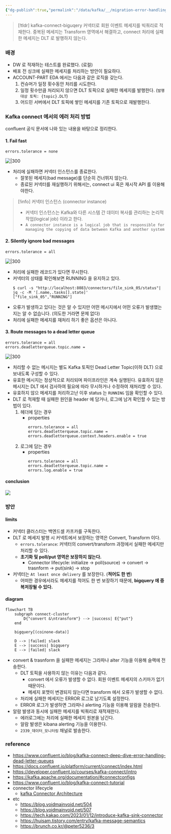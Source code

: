 ```yaml
---
{"dg-publish":true,"permalink":"/data/kafka/__/migration-error-handling/","tags":["kafka","connect"]}
---
```



> [!tldr]
> kafka-connect-biguqery 커넥터로 회원 이벤트 메세지를 빅쿼리로 적재한다. 중복된 메세지는 Transform 영역에서 해결하고, connect 처리에 실패한 메세지는 DLT 로 발행하지 않는다.


### 배경


- DW 로 적재하는 테스트를 완료했다. (로컬)
- 배포 전 싱크에 실패한 메세지를 처리하는 방안이 필요하다.
- ACCOUNT-PART EDA 에서는 다음과 같은 로직을 갖는다.
    1. 컨슈머가 일정 횟수동안 처리를 시도한다.
    2. 일정 횟수만큼 처리되지 않으면 DLT 토픽으로 실패한 메세지를 발행한다. (`발행대상 토픽: {topic}.DLT`)
    3. 어드민 서버에서 DLT 토픽에 쌓인 메세지를 기존 토픽으로 재발행한다.


### Kafka connect 에서의 에러 처리 방법


confluent 공식 문서에 나와 있는 내용을 바탕으로 정리한다.

#### 1. Fail fast


```
errors.tolerance = none
```

![|300](https://i.imgur.com/yKdoblR.png)

- 처리에 실패하면 커넥터 인스턴스를 종료한다.
    - 잘못된 메세지(bad message)를 단순히 건너뛰지 않는다.
    - 종료된 커넥터를 재실행하기 위해서는, connect ui 혹은 재시작 API 를 이용해야한다.

> [!info] 커넥터 인스턴스 (connector instance)
> - 커넥터 인스턴스는 Kafka와 다른 시스템 간 데이터 복사를 관리하는 논리적 작업(logical job) 이라고 한다.
> - `A connector instance is a logical job that is responsible for managing the copying of data between Kafka and another system`


#### 2. Silently ignore bad messages


```
errors.tolerance = all
```

![|300](https://i.imgur.com/KFHnit2.png)

- 처리에 실패한 레코드가 있다면 무시한다.
- 커넥터의 상태를 확인해보면 RUNNING 을 유지하고 있다.
    ```
    $ curl -s "http://localhost:8083/connectors/file_sink_05/status"| jq -c -M '[.name,.tasks[].state]'
    ["file_sink_05","RUNNING"]
    ```
- 오류가 발생하고 있다는 것은 알 수 있지만 어떤 메시지에서 어떤 오류가 발생했는지는 알 수 없습니다. (의도한 거라면 문제 없다)
- 처리에 실패한 메세지를 재처리 하기 좋은 옵션은 아니다.


#### 3. Route messages to a dead letter queue


```
errors.tolerance = all
errors.deadletterqueue.topic.name = 
```

![|300](https://i.imgur.com/gE6Zg1o.png)

- 처리할 수 없는 메시지는 별도 Kafka 토픽인 Dead Letter Topic(이하 DLT) 으로 보내도록 구성할 수 있다.
- 유효한 메시지는 정상적으로 처리되며 파이프라인은 계속 실행된다. 유효하지 않은 메시지는 DLT 에서 검사하여 필요에 따라 무시하거나 수정하여 재처리할 수 있다.
- 유효하지 않으 메세지를 처리하고난 이후 status 는 `RUNNING` 임을 확인할 수 있다.
- DLT 로 적재할 때 실패한 원인을 header 에 담거나, 로그에 남겨 확인할 수 있는 방법이 있다.
    1. 헤더에 담는 경우
        - properties
            ```
            errors.tolerance = all
            errors.deadletterqueue.topic.name = 
            errors.deadletterqueue.context.headers.enable = true
            ```
    2. 로그에 담는 경우
        - properties
            ```
            errors.tolerance = all
            errors.deadletterqueue.topic.name = 
            errors.log.enable = true
            ```


#### conclusion


![](https://i.imgur.com/WpWAeq3.png)


### 방안


#### limits


- 커넥터 클러스터는 백엔드셀 카프카를 구독한다.
- DLT 로 메세지 발행 시 커넥트에서 보장하는 영역은 Convert, Transform 이다.
    - `errors.tolerance`: 커넥터의 convert/transform 과정에서 실패한 메세지만 처리할 수 있다. 
    - **초기화 및 poll/put 영역은 보장하지 않는다.**
        - Connector lifecycle: initialize → poll(source) → convert → trasnform → put(sink) →  stop
- 커넥터는 `At least once delivery` 를 보장한다. (**적어도 한 번**)
    - 어떠한 경우에서라도 메세지를 적어도 한 번 보장하기 때문에, **bigquery 에 중복저장될 수 있다.**


#### diagram


```mermaid
flowchart TB
    subgraph connect-cluster
        D{"convert &\ntransform"} --> |success| E{"put"}
    end
    
    bigquery[(coinone-data)]

    D --> |failed| slack
    E --> |success| bigquery
    E --> |failed| slack
```


- convert & trasnform 을 실패한 메세지는 그라파나 alter 기능을 이용해 슬랙에 전송한다.
    - DLT 토픽을 사용하지 않는 이유는 다음과 같다.
        - convert 에서 오류가 발생할 수 없다. 회원 이벤트 메세지의 스키마가 없기 때문이다.
        - 메세지 포맷이 변경되지 않는다면 transform 에서 오류가 발생할 수 없다.
    - 처리에 실패한 메세지는 ERROR 로그로 남기도록 설정한다.
    - ERROR 로그가 발생하면 그라파나 alerting 기능을 이용해 알람을 전송한다.
- 알람 발생과 동시에 실패한 메세지를 빅쿼리로 재적재한다.
    - 에러로그에는 처리에 실패한 메세지 원본을 남긴다.
    - 알람 발생은 kibana alerting 기능을 이용한다.
    - `2339_데이터_모니터링` 채널로 발송한다.


### reference


- https://www.confluent.io/blog/kafka-connect-deep-dive-error-handling-dead-letter-queues
- https://docs.confluent.io/platform/current/connect/index.html
- https://developer.confluent.io/courses/kafka-connect/intro
- https://kafka.apache.org/documentation/#connectconfigs
- https://www.confluent.io/blog/kafka-connect-tutorial
- connector lifecycle
    - [kafka Connector Architecture](http://www.igfasouza.com/blog/kafka-connector-architecture)
- etc
    - https://blog.voidmainvoid.net/504
    - https://blog.voidmainvoid.net/507
    - https://tech.kakao.com/2023/01/12/introduce-kafka-sink-connector
    - https://huisam.tistory.com/entry/kafka-message-semantics
    - https://brunch.co.kr/@peter5236/3